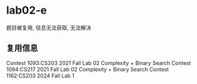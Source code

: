# lab02-e

题目被复用, 信息无法获取, 无法解决

## 复用信息

Contest 1093:CS203 2021 Fall Lab 02 Complexity + Binary Search
Contest 1094:CS217 2021 Fall Lab 02 Complexity + Binary Search
Contest 1162:CS203 2024 Fall Lab 1
